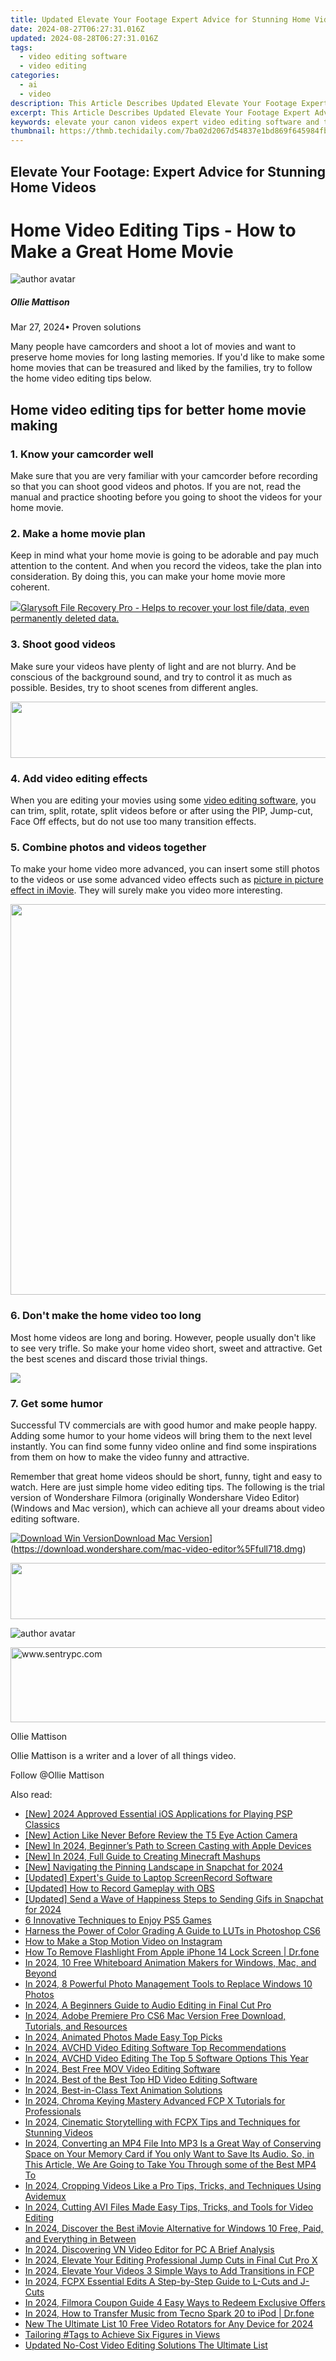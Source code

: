 ```yaml
---
title: Updated Elevate Your Footage Expert Advice for Stunning Home Videos
date: 2024-08-27T06:27:31.016Z
updated: 2024-08-28T06:27:31.016Z
tags: 
  - video editing software
  - video editing
categories: 
  - ai
  - video
description: This Article Describes Updated Elevate Your Footage Expert Advice for Stunning Home Videos
excerpt: This Article Describes Updated Elevate Your Footage Expert Advice for Stunning Home Videos
keywords: elevate your canon videos expert video editing software and techniques,ai animation elevate your footage expert advice for stunning home videos,elevate your footage the art of video stabilization in fcpx,elevate your footage expert video editing advice for stunning home videos,accelerate your footage time lapse video editing in final cut pro,transform your footage how to create stunning 3d videos on windows,elevate your footage expert advice for stunning home videos
thumbnail: https://thmb.techidaily.com/7ba02d2067d54837e1bd869f645984fb69141a6a34b2694ff1529f9b0220b04e.jpg
---
```


## Elevate Your Footage: Expert Advice for Stunning Home Videos

# Home Video Editing Tips - How to Make a Great Home Movie

![author avatar](https://images.wondershare.com/filmora/article-images/ollie-mattison.jpg)

##### Ollie Mattison

 Mar 27, 2024• Proven solutions

 Many people have camcorders and shoot a lot of movies and want to preserve home movies for long lasting memories. If you'd like to make some home movies that can be treasured and liked by the families, try to follow the home video editing tips below.

## Home video editing tips for better home movie making

### 1\. Know your camcorder well

 Make sure that you are very familiar with your camcorder before recording so that you can shoot good videos and photos. If you are not, read the manual and practice shooting before you going to shoot the videos for your home movie.

### 2\. Make a home movie plan

 Keep in mind what your home movie is going to be adorable and pay much attention to the content. And when you record the videos, take the plan into consideration. By doing this, you can make your home movie more coherent.

<!-- affiliate ads begin -->
<a href="https://order.glarysoft.com/order/checkout.php?PRODS=35408920&QTY=1&AFFILIATE=108875&CART=1"><img src="https://secure.avangate.com/images/merchant/6734fa703f6633ab896eecbdfad8953a/products/FR-200-1.png" border="0">Glarysoft File Recovery Pro - Helps to recover your lost file/data, even permanently deleted data. </a>
<!-- affiliate ads end -->
### 3\. Shoot good videos

 Make sure your videos have plenty of light and are not blurry. And be conscious of the background sound, and try to control it as much as possible. Besides, try to shoot scenes from different angles.

<!-- affiliate ads begin -->
<a href="https://vapordna.pxf.io/c/5597632/1494880/17238" target="_top" id="1494880"><img src="//a.impactradius-go.com/display-ad/17238-1494880" border="0" alt="" width="728" height="90"/></a><img height="0" width="0" src="https://imp.pxf.io/i/5597632/1494880/17238" style="position:absolute;visibility:hidden;" border="0" />
<!-- affiliate ads end -->
### 4\. Add video editing effects

 When you are editing your movies using some [video editing software](https://tools.techidaily.com/wondershare/filmora/download/), you can trim, split, rotate, split videos before or after using the PIP, Jump-cut, Face Off effects, but do not use too many transition effects.

### 5\. Combine photos and videos together

 To make your home video more advanced, you can insert some still photos to the videos or use some advanced video effects such as [picture in picture effect in iMovie](/imovie/imovie-picture-in-picture.html). They will surely make you video more interesting.

<!-- affiliate ads begin -->
<a href="https://electronicx.pxf.io/c/5597632/1872496/14483" target="_top" id="1872496"><img src="//a.impactradius-go.com/display-ad/14483-1872496" border="0" alt="" width="750" height="625"/></a><img height="0" width="0" src="https://imp.pxf.io/i/5597632/1872496/14483" style="position:absolute;visibility:hidden;" border="0" />
<!-- affiliate ads end -->
### 6\. Don't make the home video too long

 Most home videos are long and boring. However, people usually don't like to see very trifle. So make your home video short, sweet and attractive. Get the best scenes and discard those trivial things.

<!-- affiliate ads begin -->
<a href="https://store.movavi.com/affiliate.php?ACCOUNT=MOVAVI&AFFILIATE=108875&PATH=https%3A%2F%2Fwww.movavi.com%3FAFFILIATE%3D108875%26RESOURCE%3DBanner%2B728x90"><img src="https://mcusercontent.com/0885a03ded3d480dca9287f12/images/2e76fe6a-3010-1b37-7846-f34ff9c6b4ca.png" border="0"></a>
<!-- affiliate ads end -->
### 7\. Get some humor

 Successful TV commercials are with good humor and make people happy. Adding some humor to your home videos will bring them to the next level instantly. You can find some funny video online and find some inspirations from them on how to make the video funny and attractive.

 Remember that great home videos should be short, funny, tight and easy to watch. Here are just simple home video editing tips. The following is the trial version of Wondershare Filmora (originally Wondershare Video Editor) (Windows and Mac version), which can achieve all your dreams about video editing software.

[![Download Win Version](https://images.wondershare.com/style/images/download-btn-win.png)](https://tools.techidaily.com/wondershare/filmora/download/)[Download Mac Version](https://images.wondershare.com/style/images/download-btn-mac.png)](https://download.wondershare.com/mac-video-editor%5Ffull718.dmg)

<!-- affiliate ads begin -->
<a href="https://arkmc.pxf.io/c/5597632/427477/5172" target="_top" id="427477"><img src="//a.impactradius-go.com/display-ad/5172-427477" border="0" alt="" width="728" height="90"/></a><img height="0" width="0" src="https://arkmc.pxf.io/i/5597632/427477/5172" style="position:absolute;visibility:hidden;" border="0" />
<!-- affiliate ads end -->
![author avatar](https://images.wondershare.com/filmora/article-images/ollie-mattison.jpg)

<!-- affiliate ads begin -->
<a href="https://sentrypc.7eer.net/c/5597632/398457/3022" target="_top" id="398457"><img src="//a.impactradius-go.com/display-ad/3022-398457" border="0" alt="www.sentrypc.com" width="980" height="120"/></a><img height="0" width="0" src="https://sentrypc.7eer.net/i/5597632/398457/3022" style="position:absolute;visibility:hidden;" border="0" />
<!-- affiliate ads end -->
Ollie Mattison

Ollie Mattison is a writer and a lover of all things video.

Follow @Ollie Mattison

<span class="atpl-alsoreadstyle">Also read:</span>
<div><ul>
<li><a href="https://screen-capture.techidaily.com/new-2024-approved-essential-ios-applications-for-playing-psp-classics/"><u>[New] 2024 Approved  Essential iOS Applications for Playing PSP Classics</u></a></li>
<li><a href="https://extra-lessons.techidaily.com/new-action-like-never-before-review-the-t5-eye-action-camera/"><u>[New] Action Like Never Before  Review the T5 Eye Action Camera</u></a></li>
<li><a href="https://on-screen-recording.techidaily.com/new-in-2024-beginners-path-to-screen-casting-with-apple-devices/"><u>[New] In 2024, Beginner’s Path to Screen Casting with Apple Devices</u></a></li>
<li><a href="https://screen-sharing-recording.techidaily.com/new-in-2024-full-guide-to-creating-minecraft-mashups/"><u>[New] In 2024, Full Guide to Creating Minecraft Mashups</u></a></li>
<li><a href="https://snapchat-videos.techidaily.com/new-navigating-the-pinning-landscape-in-snapchat-for-2024/"><u>[New] Navigating the Pinning Landscape in Snapchat for 2024</u></a></li>
<li><a href="https://on-screen-recording.techidaily.com/updated-experts-guide-to-laptop-screenrecord-software/"><u>[Updated] Expert's Guide to Laptop ScreenRecord Software</u></a></li>
<li><a href="https://screen-activity-recording.techidaily.com/updated-how-to-record-gameplay-with-obs/"><u>[Updated] How to Record Gameplay with OBS</u></a></li>
<li><a href="https://snapchat-videos.techidaily.com/updated-send-a-wave-of-happiness-steps-to-sending-gifs-in-snapchat-for-2024/"><u>[Updated] Send a Wave of Happiness  Steps to Sending Gifs in Snapchat for 2024</u></a></li>
<li><a href="https://games-able.techidaily.com/6-innovative-techniques-to-enjoy-ps5-games/"><u>6 Innovative Techniques to Enjoy PS5 Games</u></a></li>
<li><a href="https://extra-lessons.techidaily.com/harness-the-power-of-color-grading-a-guide-to-luts-in-photoshop-cs6/"><u>Harness the Power of Color Grading  A Guide to LUTs in Photoshop CS6</u></a></li>
<li><a href="https://ai-vdieo-software.techidaily.com/how-to-make-a-stop-motion-video-on-instagram/"><u>How to Make a Stop Motion Video on Instagram</u></a></li>
<li><a href="https://iphone-unlock.techidaily.com/how-to-remove-flashlight-from-apple-iphone-14-lock-screen-drfone-by-drfone-ios/"><u>How To Remove Flashlight From Apple iPhone 14 Lock Screen | Dr.fone</u></a></li>
<li><a href="https://ai-vdieo-software.techidaily.com/in-2024-10-free-whiteboard-animation-makers-for-windows-mac-and-beyond/"><u>In 2024, 10 Free Whiteboard Animation Makers for Windows, Mac, and Beyond</u></a></li>
<li><a href="https://ai-vdieo-software.techidaily.com/in-2024-8-powerful-photo-management-tools-to-replace-windows-10-photos/"><u>In 2024, 8 Powerful Photo Management Tools to Replace Windows 10 Photos</u></a></li>
<li><a href="https://ai-vdieo-software.techidaily.com/in-2024-a-beginners-guide-to-audio-editing-in-final-cut-pro/"><u>In 2024, A Beginners Guide to Audio Editing in Final Cut Pro</u></a></li>
<li><a href="https://ai-vdieo-software.techidaily.com/in-2024-adobe-premiere-pro-cs6-mac-version-free-download-tutorials-and-resources/"><u>In 2024, Adobe Premiere Pro CS6 Mac Version Free Download, Tutorials, and Resources</u></a></li>
<li><a href="https://ai-vdieo-software.techidaily.com/in-2024-animated-photos-made-easy-top-picks/"><u>In 2024, Animated Photos Made Easy Top Picks</u></a></li>
<li><a href="https://ai-vdieo-software.techidaily.com/in-2024-avchd-video-editing-software-top-recommendations/"><u>In 2024, AVCHD Video Editing Software Top Recommendations</u></a></li>
<li><a href="https://ai-vdieo-software.techidaily.com/in-2024-avchd-video-editing-the-top-5-software-options-this-year/"><u>In 2024, AVCHD Video Editing The Top 5 Software Options This Year</u></a></li>
<li><a href="https://ai-vdieo-software.techidaily.com/in-2024-best-free-mov-video-editing-software/"><u>In 2024, Best Free MOV Video Editing Software</u></a></li>
<li><a href="https://ai-vdieo-software.techidaily.com/in-2024-best-of-the-best-top-hd-video-editing-software/"><u>In 2024, Best of the Best Top HD Video Editing Software</u></a></li>
<li><a href="https://ai-vdieo-software.techidaily.com/in-2024-best-in-class-text-animation-solutions/"><u>In 2024, Best-in-Class Text Animation Solutions</u></a></li>
<li><a href="https://ai-vdieo-software.techidaily.com/in-2024-chroma-keying-mastery-advanced-fcp-x-tutorials-for-professionals/"><u>In 2024, Chroma Keying Mastery Advanced FCP X Tutorials for Professionals</u></a></li>
<li><a href="https://ai-vdieo-software.techidaily.com/in-2024-cinematic-storytelling-with-fcpx-tips-and-techniques-for-stunning-videos/"><u>In 2024, Cinematic Storytelling with FCPX Tips and Techniques for Stunning Videos</u></a></li>
<li><a href="https://ai-vdieo-software.techidaily.com/in-2024-converting-an-mp4-file-into-mp3-is-a-great-way-of-conserving-space-on-your-memory-card-if-you-only-want-to-save-its-audio-so-in-this-article-we-are-/"><u>In 2024, Converting an MP4 File Into MP3 Is a Great Way of Conserving Space on Your Memory Card if You only Want to Save Its Audio. So, in This Article, We Are Going to Take You Through some of the Best MP4 To</u></a></li>
<li><a href="https://ai-vdieo-software.techidaily.com/in-2024-cropping-videos-like-a-pro-tips-tricks-and-techniques-using-avidemux/"><u>In 2024, Cropping Videos Like a Pro Tips, Tricks, and Techniques Using Avidemux</u></a></li>
<li><a href="https://ai-vdieo-software.techidaily.com/in-2024-cutting-avi-files-made-easy-tips-tricks-and-tools-for-video-editing/"><u>In 2024, Cutting AVI Files Made Easy Tips, Tricks, and Tools for Video Editing</u></a></li>
<li><a href="https://ai-vdieo-software.techidaily.com/in-2024-discover-the-best-imovie-alternative-for-windows-10-free-paid-and-everything-in-between/"><u>In 2024, Discover the Best iMovie Alternative for Windows 10 Free, Paid, and Everything in Between</u></a></li>
<li><a href="https://ai-vdieo-software.techidaily.com/in-2024-discovering-vn-video-editor-for-pc-a-brief-analysis/"><u>In 2024, Discovering VN Video Editor for PC A Brief Analysis</u></a></li>
<li><a href="https://ai-vdieo-software.techidaily.com/in-2024-elevate-your-editing-professional-jump-cuts-in-final-cut-pro-x/"><u>In 2024, Elevate Your Editing Professional Jump Cuts in Final Cut Pro X</u></a></li>
<li><a href="https://ai-vdieo-software.techidaily.com/in-2024-elevate-your-videos-3-simple-ways-to-add-transitions-in-fcp/"><u>In 2024, Elevate Your Videos 3 Simple Ways to Add Transitions in FCP</u></a></li>
<li><a href="https://ai-vdieo-software.techidaily.com/in-2024-fcpx-essential-edits-a-step-by-step-guide-to-l-cuts-and-j-cuts/"><u>In 2024, FCPX Essential Edits A Step-by-Step Guide to L-Cuts and J-Cuts</u></a></li>
<li><a href="https://ai-vdieo-software.techidaily.com/in-2024-filmora-coupon-guide-4-easy-ways-to-redeem-exclusive-offers/"><u>In 2024, Filmora Coupon Guide 4 Easy Ways to Redeem Exclusive Offers</u></a></li>
<li><a href="https://android-transfer.techidaily.com/in-2024-how-to-transfer-music-from-tecno-spark-20-to-ipod-drfone-by-drfone-transfer-from-android-transfer-from-android/"><u>In 2024, How to Transfer Music from Tecno Spark 20 to iPod | Dr.fone</u></a></li>
<li><a href="https://smart-video-editing.techidaily.com/new-the-ultimate-list-10-free-video-rotators-for-any-device-for-2024/"><u>New The Ultimate List 10 Free Video Rotators for Any Device for 2024</u></a></li>
<li><a href="https://youtube-clips.techidaily.com/tailoring-tags-to-achieve-six-figures-in-views/"><u>Tailoring #Tags to Achieve Six Figures in Views</u></a></li>
<li><a href="https://video-ai-editor.techidaily.com/updated-no-cost-video-editing-solutions-the-ultimate-list/"><u>Updated No-Cost Video Editing Solutions The Ultimate List</u></a></li>
</ul></div>

<ins class="adsbygoogle"
      style="display:block"
      data-ad-client="ca-pub-7571918770474297"
      data-ad-slot="8358498916"
      data-ad-format="auto"
      data-full-width-responsive="true"></ins>